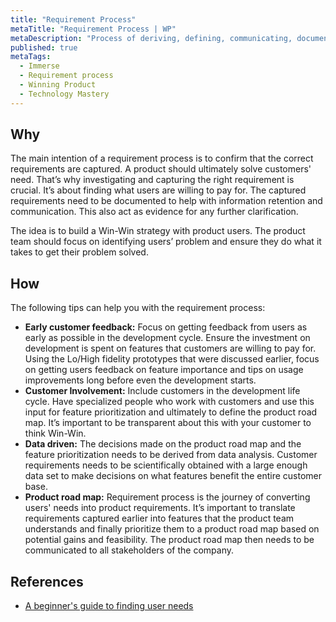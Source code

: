 ```yaml
---
title: "Requirement Process"
metaTitle: "Requirement Process | WP"
metaDescription: "Process of deriving, defining, communicating, documenting, prioritizing and obtaining user feedback."
published: true
metaTags:
  - Immerse
  - Requirement process
  - Winning Product
  - Technology Mastery
---
```



## Why
The main intention of a requirement process is to confirm that the correct requirements are captured. A product should ultimately solve customers' need. That’s why investigating and capturing the right requirement is crucial. It’s about finding what users are willing to pay for. The captured requirements need to be documented to help with information retention and communication. This also act as evidence for any further clarification.

The idea is to build a Win-Win strategy with product users. The product team should focus on identifying users’ problem and ensure they do what it takes to get their problem solved.

## How
The following tips can help you with the requirement process:
- **Early customer feedback:** Focus on getting feedback from users as early as possible in the development cycle. Ensure the investment on development is spent on features that customers are willing to pay for. Using the Lo/High fidelity prototypes that were discussed earlier, focus on getting users feedback on feature importance and tips on usage improvements long before even the development starts.
- **Customer Involvement:** Include customers in the development life cycle. Have specialized people who work with customers and use this input for feature prioritization and ultimately to define the product road map. It’s important to be transparent about this with your customer to think Win-Win.
- **Data driven:** The decisions made on the product road map and the feature prioritization needs to be derived from data analysis. Customer requirements needs to be scientifically obtained with a large enough data set to make decisions on what features benefit the entire customer base.
- **Product road map:** Requirement process is the journey of converting users' needs into product requirements. It’s important to translate requirements captured earlier into features that the product team understands and finally prioritize them to a product road map based on potential gains and feasibility. The product road map then needs to be communicated to all stakeholders of the company.

## References
- [A beginner's guide to finding user needs](https://jdittrich.github.io/userNeedResearchBook/)

